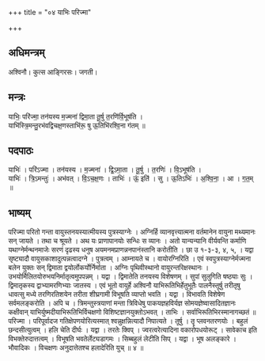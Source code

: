 +++
title = "०४ याभिः परिज्मा"

+++
## अधिमन्त्रम्
अश्विनौ। कुत्स आङ्गिरसः। जगती।

## मन्त्रः
याभिः॒ परि॑ज्मा॒ तन॑यस्य म॒ज्मना॑ द्विमा॒ता तू॒र्षु त॒रणि॑र्वि॒भूष॑ति ।  
याभि॑स्त्रि॒मन्तु॒रभ॑वद्विचक्ष॒णस्ताभि॑रू॒ षु ऊ॒तिभि॑रश्वि॒ना ग॑तम् ॥

## पदपाठः
याभिः॑ । परि॑ऽज्मा । तन॑यस्य । म॒ज्मना॑ । द्वि॒ऽमा॒ता । तू॒र्षु । त॒रणिः॑ । वि॒ऽभूष॑ति ।  
याभिः॑ । त्रि॒ऽमन्तुः॑ । अभ॑वत् । वि॒ऽच॒क्ष॒णः । ताभिः॑ । ऊं॒ इति॑ । सु । ऊ॒तिऽभिः॑ । अ॒श्वि॒ना॒ । आ । ग॒त॒म् ॥

## भाष्यम्
परिज्मा परितो गन्ता वायुस्तनयस्यात्मीयस्य पुत्रस्याग्नेः । अग्निर्हि व्यानवृत्त्यात्मना वर्तमानेन वायुना मथ्यमानः सन् जायते । तथा च श्रूयते । अथ यः प्राणापानयोः सन्धिः स व्यानः । अतो यान्यन्यानि वीर्यवन्ति कर्माणि यथाग्नेर्मन्थनमाजेः सरणं दृढस्य धनुष अयमनमप्राणन्ननपानंस्तानि करोतीति । छा उ १-३-३, ४, ५, । यद्वा सृष्ट्यादौ वायुसकाशादुत्पन्नत्वादग्ने । पुत्रत्वम् । आम्नायते च । वायोरग्निरिति । एवं स्वपुत्रस्याग्नेर्मज्मना बलेन युक्तः सन् द्विमाता द्वयोर्लोकर्योर्निर्माता । अग्निः पृथिवीस्थानो वायुरन्तरिक्षस्थानः । उभयोर्मिलितयोरुभयनिर्मातृत्वमुपपन्नम् । यद्वा । द्विमातेति तनयस्य विशेषणम् । सुपां सुलुगिति षष्ठ्याः सुः । द्विमातृकस्य द्वाभ्यामरणिभ्याः जातस्य । एवं भूतो वायुर्हे अश्विनौ याभिरूतिभिर्हेतुभूतैः पालनैस्तूर्षु तरीतृषु धावत्सु मध्ये तरणिरतिशयेन तरीता शीघ्रगामी विभूषति व्याप्तो भवति । यद्वा । विभावति विशेषेण सर्वमलङ्करोति । अपि च । त्रिमन्तुस्त्रयाणां मन्ता त्रिविधेषु पाकयज्ञहविर्यज्ञ सोमयज्ञेष्वासादितज्ञानः कक्षीवान् याभिर्युष्मदीयाभिरूतिभिर्विचक्षणो विशिष्टज्ञानयुक्तोऽभवत् । ताभिः । सर्वाभिरूतिभिरस्मानागच्छतं ॥ परिज्मा । परिपूर्वादज गतिक्षेपणयोरित्यस्मात् श्वन्नुक्षन्नित्यादौ निपात्यते । तूर्षु । तॄ प्लवनतरणयोः । बहुलं छन्दसीत्युत्वम् । हलि चेति दीर्घः । यद्वा । तरतेः क्विप् । ज्वरत्वरेत्यादिना वकारोपधयोरूट् । सावेकाच इति विभक्तेरुदात्तत्वम् । विभूषति भवतेर्लेट्यडागमः । सिब्बहुलं लेटीति सिप् । यद्वा । भूष अलङ्कारे । भौवादिकः । विचक्षणः अनुदात्तेतश्च हलादेरिति युच् ॥ ४ ॥
